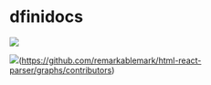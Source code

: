 # dfinidocs

[![](https://opencollective.com/dfinidocs/contributors.svg?width=890&button=false)](https://github.com/carstenjacobsen/dfinidocs/contributors)

<!-- Copy-paste in your Readme.md file -->


![](https://github.com/carstenjacobsen/dfinidocs/graphs/contributors)(https://github.com/remarkablemark/html-react-parser/graphs/contributors)
